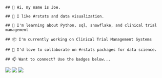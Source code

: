     ## 👋 Hi, my name is Joe.

    ## 👀 I like #rstats and data visualization.

    ## 🌱 I'm learning about Python, sql, snowflake, and clinical trial management

    ## 📦 I'm currently working on Clinical Trial Management Systems

    ## 💞 I'd love to collaborate on #rstats packages for data science.

    ## 📫 Want to connect? Use the badges below...

![](http://github-profile-summary-cards.vercel.app/api/cards/profile-details?username=hareboll&theme=github_dark)
![](http://github-profile-summary-cards.vercel.app/api/cards/stats?username=hareboll&theme=github_dark)
![](http://github-profile-summary-cards.vercel.app/api/cards/repos-per-language?username=hareboll&theme=github_dark)
